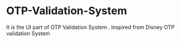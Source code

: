 # OTP-Validation-System
It is the UI part of OTP Validation System . Inspired from Disney OTP validation System
